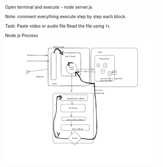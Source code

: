 Open terminal and execute - node server.js

Note: comment everything execute step by step each block. 

Task:
    Paste video or audio file 
    Read the file using `fs` 


Node js Process
![alt text](image.png)   